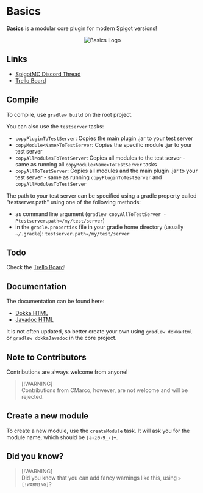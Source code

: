 # Basics

**Basics** is a modular core plugin for modern Spigot versions!

<p align="center">
  <img src="https://static.jeff-media.com/img/basics/logo1_512.png" alt="Basics Logo">

</p>




## Links
- [SpigotMC Discord Thread](https://discord.com/channels/690411863766466590/1196562355912446094)
- [Trello Board](https://trello.com/b/QjvNuXEO/basics)

## Compile
To compile, use `gradlew build` on the root project.

You can also use the `testserver` tasks:

- `copyPluginToTestServer`: Copies the main plugin .jar to your test server
- `copyModule<Name>ToTestServer`: Copies the specific module .jar to your test server
- `copyAllModulesToTestServer`: Copies all modules to the test server - same as running all `copyModule<Name>ToTestServer` tasks
- `copyAllToTestServer`: Copies all modules and the main plugin .jar to your test server - same as running `copyPluginToTestServer` and `copyAllModulesToTestServer`

The path to your test server can be specified using a gradle property called "testserver.path" using one of the following methods:
- as command line argument (`gradlew copyAllToTestServer -Ptestserver.path=/my/test/server`)
- in the `gradle.properties` file in your gradle home directory (usually `~/.gradle`): `testserver.path=/my/test/server`

## Todo
Check the [Trello Board](https://trello.com/b/QjvNuXEO/basics)!

## Documentation
The documentation can be found here:

- [Dokka HTML](https://hub.jeff-media.com/javadocs/basics-core/html)
- [Javadoc HTML](https://hub.jeff-media.com/javadocs/basics-core/javadoc)

It is not often updated, so better create your own using `gradlew dokkaHtml` or `gradlew dokkaJavadoc` in the core project.

## Note to Contributors
Contributions are always welcome from anyone!

> [!WARNING]\
> Contributions from CMarco, however, are not welcome and will be rejected.

## Create a new module
To create a new module, use the `createModule` task. It will ask you for the module name, which should be `[a-z0-9_-]+`.

<!--## Custom forks of other repositories used
- ACF
  - `co.aikar:acf-paper:0.5.1-SNAPSHOT` -> `com.github.spigotbasics:acf-paper:0.5.1-SNAPSHOT`
  - Fixes the "cannot get locale" error message when using ACF on modern Spigot versions.
  - [Our Fork](https://github.com/SpigotBasics/acf) | [Original](https://github.com/aikar/commands)
  - EDIT: FIXED in 0.5.1-SNAPSHOT as of 25th Jan 2024-->

## Did you know?
> [!WARNING]\
> Did you know that you can add fancy warnings like this, using `> [!WARNING]`?